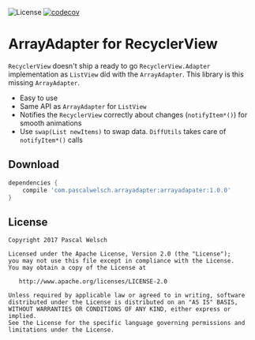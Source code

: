 ![License](https://img.shields.io/badge/license-Apache%202-green.svg?style=flat) [![codecov](https://codecov.io/gh/passsy/ArrayAdapter/branch/master/graph/badge.svg)](https://codecov.io/gh/passsy/ArrayAdapter)
# ArrayAdapter for RecyclerView

`RecyclerView` doesn't ship a ready to go `RecyclerView.Adapter` implementation as `ListView` did with the `ArrayAdapter`. This library is this missing `ArrayAdapter`.

- Easy to use
- Same API as `ArrayAdapter` for `ListView` 
- Notifies the `RecyclerView` correctly about changes (`notifyItem*()`) for smooth animations
- Use `swap(List newItems)` to swap data. `DiffUtils` takes care of `notifyItem*()` calls

## Download

```gradle
dependencies {
    compile 'com.pascalwelsch.arrayadapter:arrayadapater:1.0.0'
}
```


## License

```
Copyright 2017 Pascal Welsch

Licensed under the Apache License, Version 2.0 (the "License");
you may not use this file except in compliance with the License.
You may obtain a copy of the License at

   http://www.apache.org/licenses/LICENSE-2.0

Unless required by applicable law or agreed to in writing, software
distributed under the License is distributed on an "AS IS" BASIS,
WITHOUT WARRANTIES OR CONDITIONS OF ANY KIND, either express or implied.
See the License for the specific language governing permissions and
limitations under the License.
```

